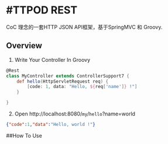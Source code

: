 #TTPOD REST
==============


CoC 理念的一套HTTP JSON API框架，基于SpringMVC 和 Groovy.


## Overview

1. Write Your Controller In Groovy

``` groovy
@Rest
class MyController extends ControllerSupport7 {
    def hello(HttpServletRequest req) {
        [code: 1, data: "Hello, ${req['name']} !"]
    }

}
```

2. Open http://localhost:8080/`my`/`hello`?name=world

``` json
{"code":1,"data":"Hello, world !"}
```



##How To Use







